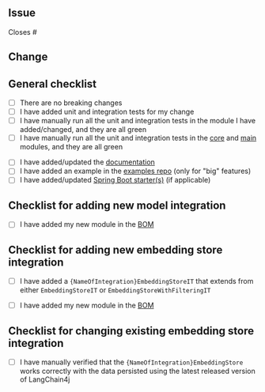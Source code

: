 <!-- Thank you so much for your contribution! -->
<!-- Please fill in all the sections below. -->

<!-- Please open the PR as a draft initially. Once it is reviewed and approved, we will ask you to add documentation and examples. -->
<!-- Please note that PRs with breaking changes will be rejected. -->
<!-- Please note that PRs without tests will be rejected. -->

<!-- Please note that PRs will be reviewed based on the priority of the issues they address. -->
<!-- We ask for your patience. We are doing our best to review your PR as quickly as possible. -->
<!-- Please refrain from pinging and asking when it will be reviewed. Thank you for understanding! -->


## Issue
<!-- Please specify the ID of the issue this PR is addressing. For example: "Closes #1234" -->
Closes #

## Change
<!-- Please describe the changes you made. -->


## General checklist
<!-- Please double-check the following points and mark them like this: [X] -->
- [ ] There are no breaking changes
- [ ] I have added unit and integration tests for my change
- [ ] I have manually run all the unit and integration tests in the module I have added/changed, and they are all green
- [ ] I have manually run all the unit and integration tests in the [core](https://github.com/langchain4j/langchain4j/tree/main/langchain4j-core) and [main](https://github.com/langchain4j/langchain4j/tree/main/langchain4j) modules, and they are all green
<!-- Before adding documentation and example(s) (below), please wait until the PR is reviewed and approved. -->
- [ ] I have added/updated the [documentation](https://github.com/langchain4j/langchain4j/tree/main/docs/docs)
- [ ] I have added an example in the [examples repo](https://github.com/langchain4j/langchain4j-examples) (only for "big" features)
- [ ] I have added/updated [Spring Boot starter(s)](https://github.com/langchain4j/langchain4j-spring) (if applicable)

## Checklist for adding new model integration
<!-- Please double-check the following points and mark them like this: [X] -->
- [ ] I have added my new module in the [BOM](https://github.com/langchain4j/langchain4j/blob/main/langchain4j-bom/pom.xml)


## Checklist for adding new embedding store integration
<!-- Please double-check the following points and mark them like this: [X] -->
- [ ] I have added a `{NameOfIntegration}EmbeddingStoreIT` that extends from either `EmbeddingStoreIT` or `EmbeddingStoreWithFilteringIT`
- [ ] I have added my new module in the [BOM](https://github.com/langchain4j/langchain4j/blob/main/langchain4j-bom/pom.xml)


## Checklist for changing existing embedding store integration
<!-- Please double-check the following points and mark them like this: [X] -->
- [ ] I have manually verified that the `{NameOfIntegration}EmbeddingStore` works correctly with the data persisted using the latest released version of LangChain4j

